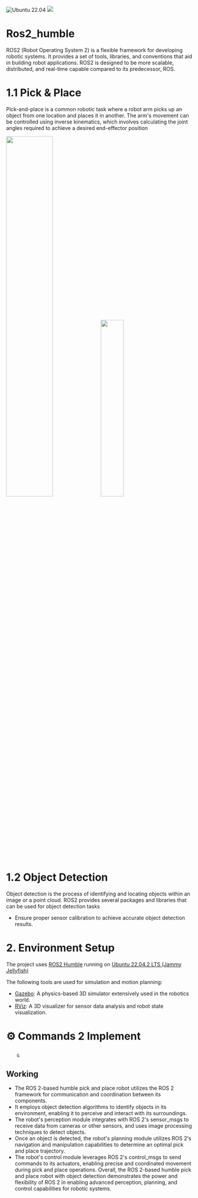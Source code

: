 <p align="left">

<img src="https://img.shields.io/badge/Ubuntu-22.04-orange.svg" alt="Ubuntu 22.04">
<img src="https://img.shields.io/badge/Python-3.x-blue.svg?logo=python&logoColor=white">

</p>

# Ros2_humble

ROS2 (Robot Operating System 2) is a flexible framework for developing robotic systems. It provides a set of tools, libraries, and conventions that aid in building robot applications. ROS2 is designed to be more scalable, distributed, and real-time capable compared to its predecessor, ROS.

<p align="left">
  
# 1.1 Pick & Place
Pick-and-place is a common robotic task where a robot arm picks up an object from one location and places it in another. The arm's movement can be controlled using inverse kinematics, which involves calculating the joint angles required to achieve a desired end-effector position


<img width="50%" src="https://github.com/Ganesh200010/Ros2_humble_Pick_Place_Object_Detection/assets/125490197/447fcb4f-bd8e-4d32-b8f6-7ee6f39b5172"/>
<img width="35%" src="https://github.com/Ganesh200010/Ros2_humble_Pick_Place_Object_Detection/assets/125490197/2a1bc3cf-2a11-4ec5-9e6a-193e454f1d26"/>

</p>


# 1.2 Object Detection

Object detection is the process of identifying and locating objects within an image or a point cloud. ROS2 provides several packages and libraries that can be used for object detection tasks

-	Ensure proper sensor calibration to achieve accurate object detection results.

# 2. Environment Setup
   
The project uses [ROS2 Humble](https://docs.ros.org/en/humble/index.html) running on [Ubuntu 22.04.2 LTS (Jammy Jellyfish)](https://releases.ubuntu.com/jammy/)

The following tools are used for simulation and motion planning:

- [Gazebo](https://gazebosim.org/home): A physics-based 3D simulator extensively used in the robotics world.
- [RViz](http://wiki.ros.org/rviz): A 3D visualizer for sensor data analysis and robot state visualization.


# ⚙️ Commands 2 Implement

    
## 
        
        G


## Working

- The ROS 2-based humble pick and place robot utilizes the ROS 2 framework for communication and coordination between its components.
- It employs object detection algorithms to identify objects in its environment, enabling it to perceive and interact with its surroundings.
- The robot's perception module integrates with ROS 2's sensor_msgs to receive data from cameras or other sensors, and uses image processing techniques to detect objects.
- Once an object is detected, the robot's planning module utilizes ROS 2's navigation and manipulation capabilities to determine an optimal pick and place trajectory.
- The robot's control module leverages ROS 2's control_msgs to send commands to its actuators, enabling precise and coordinated movement during pick and place operations.
Overall, the ROS 2-based humble pick and place robot with object detection demonstrates the power and flexibility of ROS 2 in enabling advanced perception, planning, and control capabilities for robotic systems.
